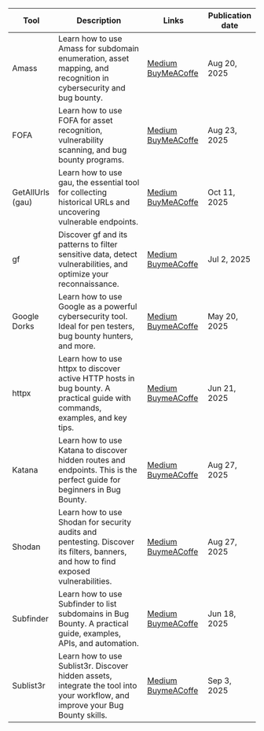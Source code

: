 | Tool             | Description                                                                                                                         | Links                                        | Publication date |
| ---------------- | ----------------------------------------------------------------------------------------------------------------------------------- | -------------------------------------------- | ---------------- |
| Amass            | Learn how to use Amass for subdomain enumeration, asset mapping, and recognition in cybersecurity and bug bounty.                   | [Medium](https://medium.com/meetcyber/amass-complete-guide-to-subdomain-recognition-and-attack-surface-mapping-c1736db05f88)<br>[BuyMeACoffe](https://buymeacoffee.com/jpablo13/amass-complete-guide-subdomain-recognition-attack-surface-mapping)             | Aug 20, 2025     |
| FOFA             | Learn how to use FOFA for asset recognition, vulnerability scanning, and bug bounty programs.                                       | [Medium](https://medium.com/meetcyber/fofa-the-definitive-guide-to-asset-recognition-in-bug-bounty-and-osint-dc0448055220)<br>[BuyMeACoffe](https://buymeacoffee.com/jpablo13/fofa-the-definitive-guide-asset-recognition-bug-bounty-osint)   <br>             | Aug 23, 2025     |
| GetAllUrls (gau) | Learn how to use gau, the essential tool for collecting historical URLs and uncovering vulnerable endpoints.                        | [Medium](https://medium.com/meetcyber/gf-your-essential-ally-for-vulnerability-recognition-and-detection-in-bug-bounty-a12f04a110ff)<br>[BuyMeACoffe](https://buymeacoffee.com/jpablo13/gf-your-essential-ally-vulnerability-recognition-detection-bug-bounty) | Oct 11, 2025     |
| gf               | Discover gf and its patterns to filter sensitive data, detect vulnerabilities, and optimize your reconnaissance.                    | [Medium](https://medium.com/meetcyber/gf-your-essential-ally-for-vulnerability-recognition-and-detection-in-bug-bounty-a12f04a110ff) [BuymeACoffe](https://buymeacoffee.com/jpablo13/gf-your-essential-ally-vulnerability-recognition-detection-bug-bounty) | Jul 2, 2025      |
| Google Dorks     | Learn how to use Google as a powerful cybersecurity tool. Ideal for pen testers, bug bounty hunters, and more.                      | [Medium](https://medium.com/meetcyber/master-google-dorks-search-techniques-for-cybersecurity-and-osint-7ced756d02ca) [BuymeACoffe](https://buymeacoffee.com/jpablo13/master-google-dorks-search-techniques-cybersecurity-osint) | May 20, 2025     |
| httpx            | Learn how to use httpx to discover active HTTP hosts in bug bounty. A practical guide with commands, examples, and key tips.        | [Medium](https://medium.com/meetcyber/httpx-for-bug-bounty-complete-guide-to-detecting-subdomains-and-active-hosts-22fa015dbedd) [BuymeACoffe](https://buymeacoffee.com/jpablo13/httpx-bug-bounty-complete-guide-detecting-subdomains-active-hosts) | Jun 21, 2025     |
| Katana           | Learn how to use Katana to discover hidden routes and endpoints. This is the perfect guide for beginners in Bug Bounty.             | [Medium](https://medium.com/meetcyber/web-reconnaissance-with-katana-a-complete-guide-to-getting-started-with-bug-bounty-b9f2499e4c00) [BuymeACoffe](https://buymeacoffee.com/jpablo13/web-reconnaissance-katana-a-complete-guide-getting-started-bug-bounty) | Aug 27, 2025     |
| Shodan           | Learn how to use Shodan for security audits and pentesting. Discover its filters, banners, and how to find exposed vulnerabilities. | [Medium](https://medium.com/meetcyber/shodans-guide-for-cybersecurity-professionals-from-basic-search-to-advanced-reconnaissance-dbeeee21c638) [BuymeACoffe](https://buymeacoffee.com/jpablo13/shodan-guide-cybersecurity-professionals-from-basic-search-advanced-reconnaissance) | Aug 27, 2025     |
| Subfinder        | Learn how to use Subfinder to list subdomains in Bug Bounty. A practical guide, examples, APIs, and automation.                     | [Medium](https://medium.com/meetcyber/how-to-use-subfinder-for-bug-bounty-complete-guide-with-examples-and-advanced-tips-779596c456bc) [BuymeACoffe](https://buymeacoffee.com/jpablo13/how-use-subfinder-bug-bounty-complete-guide-examples-advanced-tips) | Jun 18, 2025     |
| Sublist3r        | Learn how to use Sublist3r. Discover hidden assets, integrate the tool into your workflow, and improve your Bug Bounty skills.      | [Medium](https://medium.com/meetcyber/a-complete-guide-to-sublist3r-how-to-enumerate-subdomains-for-bug-bounty-osint-2127ffe0ffac) [BuymeACoffe](https://buymeacoffee.com/jpablo13/a-complete-guide-sublist3r-how-enumerate-subdomains-bug-bounty-osint) | Sep 3, 2025      |
